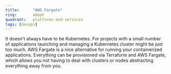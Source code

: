 ```yaml
---
title:      "AWS Fargate"
ring:       adopt
quadrant:   platforms-and-services
tags: [devops]
---
```


It doesn't always have to be Kubernetes. For projects with a small number of applications launching and managing a Kubernetes cluster might be just too much. AWS Fargate is a nice alternative for running your containerized applications. Everything can be provisioned via Terraform and AWS Fargate, which allows you not having to deal with clusters or nodes abstracting everything away from you.
